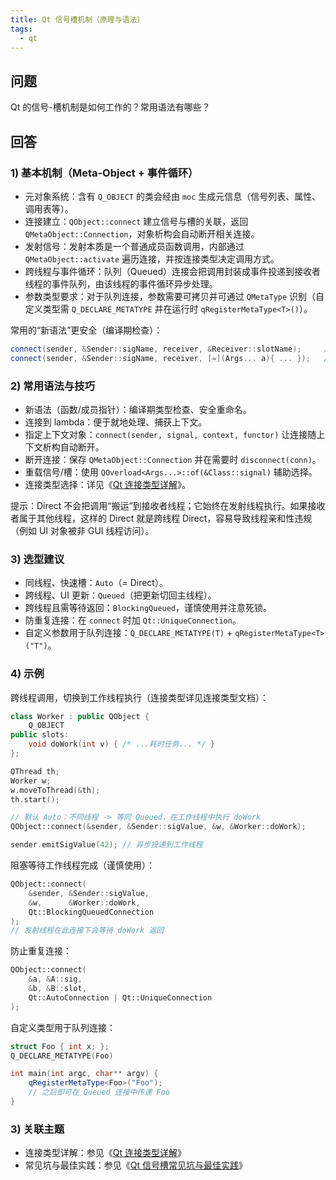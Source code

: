 ```yaml
---
title: Qt 信号槽机制（原理与语法）
tags:
  - qt
---
```


## 问题

Qt 的信号-槽机制是如何工作的？常用语法有哪些？

## 回答

### 1) 基本机制（Meta-Object + 事件循环）

- 元对象系统：含有 `Q_OBJECT` 的类会经由 `moc` 生成元信息（信号列表、属性、调用表等）。
- 连接建立：`QObject::connect` 建立信号与槽的关联，返回 `QMetaObject::Connection`，对象析构会自动断开相关连接。
- 发射信号：发射本质是一个普通成员函数调用，内部通过 `QMetaObject::activate` 遍历连接，并按连接类型决定调用方式。
- 跨线程与事件循环：队列（Queued）连接会把调用封装成事件投递到接收者线程的事件队列，由该线程的事件循环异步处理。
- 参数类型要求：对于队列连接，参数需要可拷贝并可通过 `QMetaType` 识别（自定义类型需 `Q_DECLARE_METATYPE` 并在运行时 `qRegisterMetaType<T>()`）。

常用的“新语法”更安全（编译期检查）：

```cpp
connect(sender, &Sender::sigName, receiver, &Receiver::slotName);     // 成员函数
connect(sender, &Sender::sigName, receiver, [=](Args... a){ ... });   // lambda 槽
```

### 2) 常用语法与技巧

- 新语法（函数/成员指针）：编译期类型检查、安全重命名。
- 连接到 lambda：便于就地处理、捕获上下文。
- 指定上下文对象：`connect(sender, signal, context, functor)` 让连接随上下文析构自动断开。
- 断开连接：保存 `QMetaObject::Connection` 并在需要时 `disconnect(conn)`。
- 重载信号/槽：使用 `QOverload<Args...>::of(&Class::signal)` 辅助选择。
- 连接类型选择：详见《[Qt 连接类型详解](connection_types.md)》。

提示：Direct 不会把调用“搬运”到接收者线程；它始终在发射线程执行。如果接收者属于其他线程，这样的 Direct 就是跨线程 Direct，容易导致线程亲和性违规（例如 UI 对象被非 GUI 线程访问）。

### 3) 选型建议

- 同线程、快速槽：`Auto`（= Direct）。
- 跨线程、UI 更新：`Queued`（把更新切回主线程）。
- 跨线程且需等待返回：`BlockingQueued`，谨慎使用并注意死锁。
- 防重复连接：在 `connect` 时加 `Qt::UniqueConnection`。
- 自定义参数用于队列连接：`Q_DECLARE_METATYPE(T)` + `qRegisterMetaType<T>("T")`。

### 4) 示例

跨线程调用，切换到工作线程执行（连接类型详见连接类型文档）：

```cpp
class Worker : public QObject {
    Q_OBJECT
public slots:
    void doWork(int v) { /* ...耗时任务... */ }
};

QThread th;
Worker w;
w.moveToThread(&th);
th.start();

// 默认 Auto：不同线程 -> 等同 Queued，在工作线程中执行 doWork
QObject::connect(&sender, &Sender::sigValue, &w, &Worker::doWork);

sender.emitSigValue(42); // 异步投递到工作线程
```

阻塞等待工作线程完成（谨慎使用）：

```cpp
QObject::connect(
    &sender, &Sender::sigValue,
    &w,      &Worker::doWork,
    Qt::BlockingQueuedConnection
);
// 发射线程在此连接下会等待 doWork 返回
```

防止重复连接：

```cpp
QObject::connect(
    &a, &A::sig,
    &b, &B::slot,
    Qt::AutoConnection | Qt::UniqueConnection
);
```

自定义类型用于队列连接：

```cpp
struct Foo { int x; };
Q_DECLARE_METATYPE(Foo)

int main(int argc, char** argv) {
    qRegisterMetaType<Foo>("Foo");
    // 之后即可在 Queued 连接中传递 Foo
}
```

### 3) 关联主题

- 连接类型详解：参见《[Qt 连接类型详解](connection_types.md)》
- 常见坑与最佳实践：参见《[Qt 信号槽常见坑与最佳实践](pitfalls_best_practices.md)》
